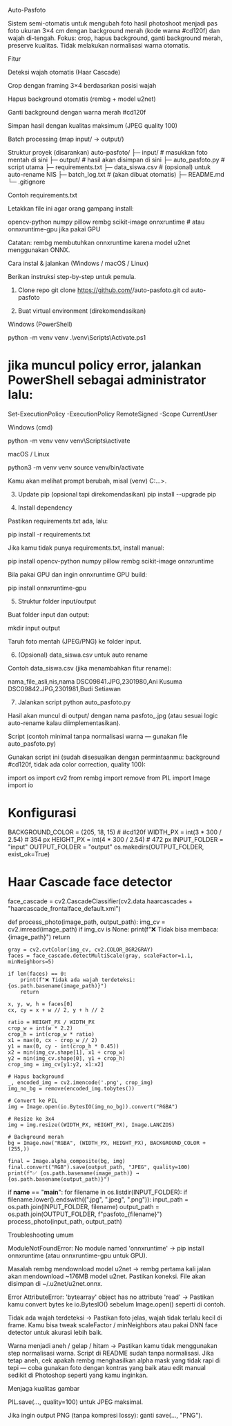 Auto-Pasfoto

Sistem semi-otomatis untuk mengubah foto hasil photoshoot menjadi pas foto ukuran 3×4 cm dengan background merah (kode warna #cd120f) dan wajah di-tengah.
Fokus: crop, hapus background, ganti background merah, preserve kualitas. Tidak melakukan normalisasi warna otomatis.

Fitur

Deteksi wajah otomatis (Haar Cascade)

Crop dengan framing 3×4 berdasarkan posisi wajah

Hapus background otomatis (rembg + model u2net)

Ganti background dengan warna merah #cd120f

Simpan hasil dengan kualitas maksimum (JPEG quality 100)

Batch processing (map input/ → output/)

Struktur proyek (disarankan)
auto-pasfoto/
├─ input/                 # masukkan foto mentah di sini
├─ output/                # hasil akan disimpan di sini
├─ auto_pasfoto.py        # script utama
├─ requirements.txt
├─ data_siswa.csv         # (opsional) untuk auto-rename NIS
├─ batch_log.txt          # (akan dibuat otomatis)
├─ README.md
└─ .gitignore

Contoh requirements.txt

Letakkan file ini agar orang gampang install:

opencv-python
numpy
pillow
rembg
scikit-image
onnxruntime      # atau onnxruntime-gpu jika pakai GPU


Catatan: rembg membutuhkan onnxruntime karena model u2net menggunakan ONNX.

Cara instal & jalankan (Windows / macOS / Linux)

Berikan instruksi step-by-step untuk pemula.

1. Clone repo
git clone https://github.com/<username>/auto-pasfoto.git
cd auto-pasfoto

2. Buat virtual environment (direkomendasikan)

Windows (PowerShell)

python -m venv venv
.\venv\Scripts\Activate.ps1
# jika muncul policy error, jalankan PowerShell sebagai administrator lalu:
Set-ExecutionPolicy -ExecutionPolicy RemoteSigned -Scope CurrentUser


Windows (cmd)

python -m venv venv
venv\Scripts\activate


macOS / Linux

python3 -m venv venv
source venv/bin/activate


Kamu akan melihat prompt berubah, misal (venv) C:\...>.

3. Update pip (opsional tapi direkomendasikan)
pip install --upgrade pip

4. Install dependency

Pastikan requirements.txt ada, lalu:

pip install -r requirements.txt


Jika kamu tidak punya requirements.txt, install manual:

pip install opencv-python numpy pillow rembg scikit-image onnxruntime


Bila pakai GPU dan ingin onnxruntime GPU build:

pip install onnxruntime-gpu

5. Struktur folder input/output

Buat folder input dan output:

mkdir input output


Taruh foto mentah (JPEG/PNG) ke folder input.

6. (Opsional) data_siswa.csv untuk auto rename

Contoh data_siswa.csv (jika menambahkan fitur rename):

nama_file_asli,nis,nama
DSC09841.JPG,2301980,Ani Kusuma
DSC09842.JPG,2301981,Budi Setiawan

7. Jalankan script
python auto_pasfoto.py


Hasil akan muncul di output/ dengan nama pasfoto_<originalname>.jpg (atau sesuai logic auto-rename kalau diimplementasikan).

Script (contoh minimal tanpa normalisasi warna — gunakan file auto_pasfoto.py)

Gunakan script ini (sudah disesuaikan dengan permintaanmu: background #cd120f, tidak ada color correction, quality 100):

import os
import cv2
from rembg import remove
from PIL import Image
import io

# Konfigurasi
BACKGROUND_COLOR = (205, 18, 15)  # #cd120f
WIDTH_PX = int(3 * 300 / 2.54)   # 354 px
HEIGHT_PX = int(4 * 300 / 2.54)  # 472 px
INPUT_FOLDER = "input"
OUTPUT_FOLDER = "output"
os.makedirs(OUTPUT_FOLDER, exist_ok=True)

# Haar Cascade face detector
face_cascade = cv2.CascadeClassifier(cv2.data.haarcascades + "haarcascade_frontalface_default.xml")

def process_photo(image_path, output_path):
    img_cv = cv2.imread(image_path)
    if img_cv is None:
        print(f"❌ Tidak bisa membaca: {image_path}")
        return

    gray = cv2.cvtColor(img_cv, cv2.COLOR_BGR2GRAY)
    faces = face_cascade.detectMultiScale(gray, scaleFactor=1.1, minNeighbors=5)

    if len(faces) == 0:
        print(f"❌ Tidak ada wajah terdeteksi: {os.path.basename(image_path)}")
        return

    x, y, w, h = faces[0]
    cx, cy = x + w // 2, y + h // 2

    ratio = HEIGHT_PX / WIDTH_PX
    crop_w = int(w * 2.2)
    crop_h = int(crop_w * ratio)
    x1 = max(0, cx - crop_w // 2)
    y1 = max(0, cy - int(crop_h * 0.45))
    x2 = min(img_cv.shape[1], x1 + crop_w)
    y2 = min(img_cv.shape[0], y1 + crop_h)
    crop_img = img_cv[y1:y2, x1:x2]

    # Hapus background
    _, encoded_img = cv2.imencode('.png', crop_img)
    img_no_bg = remove(encoded_img.tobytes())

    # Convert ke PIL
    img = Image.open(io.BytesIO(img_no_bg)).convert("RGBA")

    # Resize ke 3x4
    img = img.resize((WIDTH_PX, HEIGHT_PX), Image.LANCZOS)

    # Background merah
    bg = Image.new("RGBA", (WIDTH_PX, HEIGHT_PX), BACKGROUND_COLOR + (255,))

    final = Image.alpha_composite(bg, img)
    final.convert("RGB").save(output_path, "JPEG", quality=100)
    print(f"✅ {os.path.basename(image_path)} → {os.path.basename(output_path)}")

if __name__ == "__main__":
    for filename in os.listdir(INPUT_FOLDER):
        if filename.lower().endswith((".jpg", ".jpeg", ".png")):
            input_path = os.path.join(INPUT_FOLDER, filename)
            output_path = os.path.join(OUTPUT_FOLDER, f"pasfoto_{filename}")
            process_photo(input_path, output_path)

Troubleshooting umum

ModuleNotFoundError: No module named 'onnxruntime'
→ pip install onnxruntime (atau onnxruntime-gpu untuk GPU).

Masalah rembg mendownload model u2net
→ rembg pertama kali jalan akan mendownload ~176MB model u2net. Pastikan koneksi. File akan disimpan di ~/.u2net/u2net.onnx.

Error AttributeError: 'bytearray' object has no attribute 'read'
→ Pastikan kamu convert bytes ke io.BytesIO() sebelum Image.open() seperti di contoh.

Tidak ada wajah terdeteksi
→ Pastikan foto jelas, wajah tidak terlalu kecil di frame. Kamu bisa tweak scaleFactor / minNeighbors atau pakai DNN face detector untuk akurasi lebih baik.

Warna menjadi aneh / gelap / hitam
→ Pastikan kamu tidak menggunakan step normalisasi warna. Script di README sudah tanpa normalisasi. Jika tetap aneh, cek apakah rembg menghasilkan alpha mask yang tidak rapi di tepi — coba gunakan foto dengan kontras yang baik atau edit manual sedikit di Photoshop seperti yang kamu inginkan.

Menjaga kualitas gambar

PIL.save(..., quality=100) untuk JPEG maksimal.

Jika ingin output PNG (tanpa kompresi lossy): ganti save(..., "PNG").
